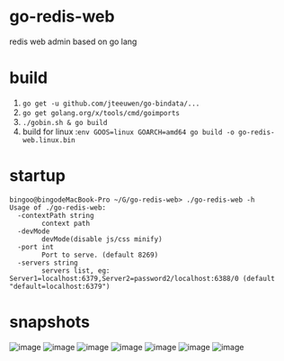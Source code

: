 # go-redis-web
redis web admin based on go lang

# build
1. `go get -u github.com/jteeuwen/go-bindata/...`
2. `go get golang.org/x/tools/cmd/goimports`
3. `./gobin.sh & go build` 
5. build for linux :`env GOOS=linux GOARCH=amd64 go build -o go-redis-web.linux.bin`

# startup
```
bingoo@bingodeMacBook-Pro ~/G/go-redis-web> ./go-redis-web -h
Usage of ./go-redis-web:
  -contextPath string
    	context path
  -devMode
    	devMode(disable js/css minify)
  -port int
    	Port to serve. (default 8269)
  -servers string
    	servers list, eg: Server1=localhost:6379,Server2=password2/localhost:6388/0 (default "default=localhost:6379")

```

# snapshots
![image](https://user-images.githubusercontent.com/1940588/30140520-d5e9c8da-93a7-11e7-8b79-09cc3c24ed26.png)
![image](https://user-images.githubusercontent.com/1940588/30140593-45752924-93a8-11e7-8afc-033198aa13c1.png)
![image](https://user-images.githubusercontent.com/1940588/30140608-67b17132-93a8-11e7-8034-085e6f1ded26.png)
![image](https://user-images.githubusercontent.com/1940588/30140617-7977a8b4-93a8-11e7-955a-fe639d86b41b.png)
![image](https://user-images.githubusercontent.com/1940588/30140624-8b8e3b30-93a8-11e7-98fe-e09e79b91498.png)
![image](https://user-images.githubusercontent.com/1940588/30140641-a8b0c386-93a8-11e7-8d30-77a99eda6bfb.png)
![image](https://user-images.githubusercontent.com/1940588/30145525-68e4e82e-93c4-11e7-902b-18911786b05f.png)
